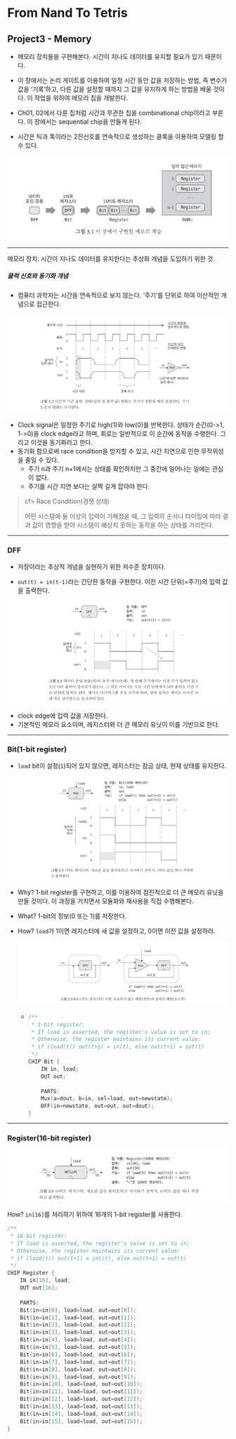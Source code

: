 # From Nand To Tetris

## Project3 - Memory

- 메모리 장치들을 구현해본다. 시간이 지나도 데이터를 유지할 필요가 있기 때문이다.

- 이 장에서는 논리 게이트를 이용하여 일정 시간 동안 값을 저장하는 방법, 즉 변수가 값을 ‘기록’하고, 다른 값을 설정할 때까지 그 값을 유지하게 하는 방법을 배울 것이다. 이 작업을 위하여 메모리 칩을 개발한다.

- Ch01, 02에서 다룬 칩처럼 시간과 무관한 칩을 combinational chip이라고 부른다. 이 장에서는 sequential chip을 만들게 된다.

- 시간은 틱과 톡이라는 2진신호를 연속적으로 생성하는 클록을 이용하여 모델링 할 수 있다.

![image-20240930132956707](images/image-20240930132956707.png)



---

메모리 장치: 시간이 지나도 데이터를 유지한다는 추상화 개념을 도입하기 위한 것.

##### 클럭 신호와 동기화 개념

- 컴퓨터 과학자는 시간을 연속적으로 보지 않는다. ‘주기’를 단위로 하여 이산적인 개념으로 접근한다.

![image-20240930134650301](images/image-20240930134650301.png)

- Clock signal은 일정한 주기로 high(1)와 low(0)를 반복한다. 상태가 순간(0->1, 1->0)을 clock edge라고 하며, 회로는 일반적으로 이 순간에 동작을 수행한다. 그리고 이것을 동기화라고 한다.
- 동기화 함으로써 race condition을 방지할 수 있고, 시간 지연으로 인한 무작위성을 줄일 수 있다.
  - 주기 n과 주기 n+1에서는 상태를 확인하지만 그 중간에 일어나는 일에는 관심이 없다.
  - 주기를 시간 지연 보다는 살짝 길게 잡아야 한다.

> cf> Race Condition(경쟁 상태)
>
> 어떤 시스템에 둘 이상의 입력이 가해졌을 때, 그 입력의 순서나 타이밍에 따라 결과 값이 영향을 받아 시스템이 예상치 못하는 동작을 하는 상태를 가리킨다.



---

### DFF

- 저장이라는 추상적 개념을 실현하기 위한 저수준 장치이다. 

- `out(t) = in(t-1)`라는 간단한 동작을 구현한다. 이전 시간 단위(=주기)의 입력 값을 출력한다.

![image-20240930135055709](images/image-20240930135055709.png)

- clock edge에 입력 값을 저장한다.
- 기본적인 메모리 요소이며, 레지스터와 더 큰 메모리 유닛이 이를 기반으로 한다.



---

### Bit(1-bit register)

- `load` bit이 설정(`1`)되어 있지 않으면, 레지스터는 잠금 상태, 현재 상태를 유지한다.

![image-20240930141144750](images/image-20240930141144750.png)

- Why? 1-bit register를 구현하고, 이를 이용하여 점진적으로 더 큰 메모리 유닛을 만들 것이다. 이 과정을 거치면서 모듈화와 재사용을 직접 수행해본다.

- What? 1-bit의 정보(0 또는 1)를 저장한다.

- How? `load`가 1이면 레지스터에 새 값을 설정하고, 0이면 이전 값을 설정하라.

  ![image-20240930143724094](images/image-20240930143724094.png)

  - ~~~c
    /**
     * 1-bit register:
     * If load is asserted, the register's value is set to in;
     * Otherwise, the register maintains its current value:
     * if (load(t)) out(t+1) = in(t), else out(t+1) = out(t)
     */
    CHIP Bit {
        IN in, load;
        OUT out;
    
        PARTS:
        Mux(a=dout, b=in, sel=load, out=newstate);
        DFF(in=newstate, out=out, out=dout);
    }
    ~~~




---

### Register(16-bit register)

![image-20240930141210327](images/image-20240930141210327.png)

How? `in[16]`를 처리하기 위하여 16개의 1-bit register를 사용한다.

~~~c
/**
 * 16-bit register:
 * If load is asserted, the register's value is set to in;
 * Otherwise, the register maintains its current value:
 * if (load(t)) out(t+1) = int(t), else out(t+1) = out(t)
 */
CHIP Register {
    IN in[16], load;
    OUT out[16];

    PARTS:
    Bit(in=in[0], load=load, out=out[0]);
    Bit(in=in[1], load=load, out=out[1]);
    Bit(in=in[2], load=load, out=out[2]);
    Bit(in=in[3], load=load, out=out[3]);
    Bit(in=in[4], load=load, out=out[4]);
    Bit(in=in[5], load=load, out=out[5]);
    Bit(in=in[6], load=load, out=out[6]);
    Bit(in=in[7], load=load, out=out[7]);
    Bit(in=in[8], load=load, out=out[8]);
    Bit(in=in[9], load=load, out=out[9]);
    Bit(in=in[10], load=load, out=out[10]);
    Bit(in=in[11], load=load, out=out[11]);
    Bit(in=in[12], load=load, out=out[12]);
    Bit(in=in[13], load=load, out=out[13]);
    Bit(in=in[14], load=load, out=out[14]);
    Bit(in=in[15], load=load, out=out[15]);
}
~~~

